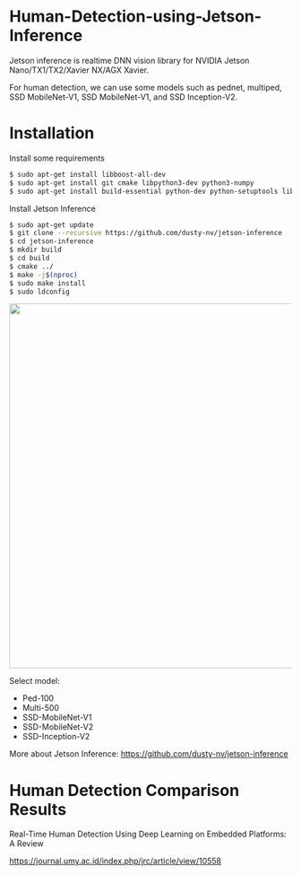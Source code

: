 # Human-Detection-using-Jetson-Inference
Jetson inference is realtime DNN vision library for NVIDIA Jetson Nano/TX1/TX2/Xavier NX/AGX Xavier.

For human detection, we can use some models such as pednet, multiped, SSD MobileNet-V1, SSD MobileNet-V1, and SSD Inception-V2.


# Installation
Install some requirements
```bash
$ sudo apt-get install libboost-all-dev
$ sudo apt-get install git cmake libpython3-dev python3-numpy
$ sudo apt-get install build-essential python-dev python-setuptools libboost-python-dev libboost-thread-dev
```

Install Jetson Inference
```bash
$ sudo apt-get update
$ git clone --recursive https://github.com/dusty-nv/jetson-inference
$ cd jetson-inference
$ mkdir build
$ cd build
$ cmake ../
$ make -j$(nproc)
$ sudo make install
$ sudo ldconfig
```

<img src="https://raw.githubusercontent.com/dusty-nv/jetson-inference/python/docs/images/download-models.jpg" width="650">

Select model:
* Ped-100
* Multi-500
* SSD-MobileNet-V1
* SSD-MobileNet-V2
* SSD-Inception-V2

More about Jetson Inference: https://github.com/dusty-nv/jetson-inference

# Human Detection Comparison Results
Real-Time Human Detection Using Deep Learning on Embedded Platforms: A Review

https://journal.umy.ac.id/index.php/jrc/article/view/10558
